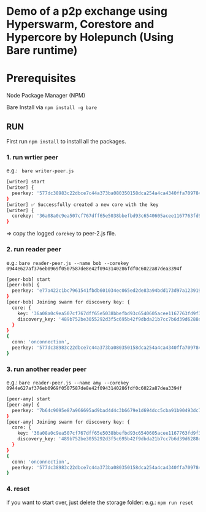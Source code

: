 # Demo of a p2p exchange using Hyperswarm, Corestore and Hypercore by Holepunch (Using Bare runtime)
#  Prerequisites
Node Package Manager (NPM)

Bare Install via `npm install -g bare`

## RUN
First run `npm install` to install all the packages.
### 1. run wrtier peer
e.g.: ` bare writer-peer.js`
```bash
[writer] start
[writer] {
  peerkey: '577dc38983c22dbce7c44a373ba080350158dca254a4ca4340ffa7097840dacc'
}
[writer] ✅ Successfully created a new core with the key
[writer] {
  corekey: '36a08a0c9ea507cf767dff65e5038bbefbd93c6540605acee1167763fd9f3c88'
}
```
=> copy the logged `corekey` to peer-2.js file.

### 2. run reader peer
e.g.: `bare reader-peer.js --name bob --corekey 0944e627af376eb0969f0507587de8e42f0943140286fdf0c6022a87dea3394f`
```bash
[peer-bob] start
[peer-bob] {
  peerkey: 'e77a422c1bc7961541fbdb601034ec065ed2de83a94bdd173d97a1239194a1e6'
}
[peer-bob] Joining swarm for discovery key: {
  core: {
    key: '36a08a0c9ea507cf767dff65e5038bbefbd93c6540605acee1167763fd9f3c88',
    discovery_key: '489b752be3055292d3f5c695b42f9dbda21b7cc7b6d39d6288df088ba76cf3a8'
  }
}
{
  conn: 'onconnection',
  peerkey: '577dc38983c22dbce7c44a373ba080350158dca254a4ca4340ffa7097840dacc'
}
```

### 3. run another reader peer
e.g.: `bare reader-peer.js --name amy --corekey 0944e627af376eb0969f0507587de8e42f0943140286fdf0c6022a87dea3394f`
```bash
[peer-amy] start
[peer-amy] {
  peerkey: '7b64c9095e87a966695ad9bad4d4c3b6679e1d694dcc5cba91b90493dc786f19'
}
[peer-amy] Joining swarm for discovery key: {
  core: {
    key: '36a08a0c9ea507cf767dff65e5038bbefbd93c6540605acee1167763fd9f3c88',
    discovery_key: '489b752be3055292d3f5c695b42f9dbda21b7cc7b6d39d6288df088ba76cf3a8'
  }
}
{
  conn: 'onconnection',
  peerkey: '577dc38983c22dbce7c44a373ba080350158dca254a4ca4340ffa7097840dacc'
}
```

### 4. reset
if you want to start over, just delete the storage folder:
e.g.: `npm run reset`

